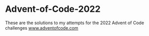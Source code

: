 # Advent-of-Code-2022

These are the solutions to my attempts for the 2022 Advent of Code challenges
www.adventofcode.com
